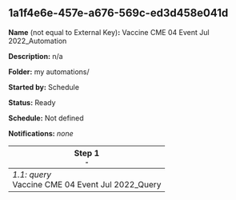 ## 1a1f4e6e-457e-a676-569c-ed3d458e041d

**Name** (not equal to External Key)**:** Vaccine CME 04 Event Jul 2022_Automation

**Description:** n/a

**Folder:** my automations/

**Started by:** Schedule

**Status:** Ready

**Schedule:** Not defined

**Notifications:** _none_


| Step 1<br>_<small>-</small>_ |
| --- |
| _1.1: query_<br>Vaccine CME 04 Event Jul 2022_Query |
